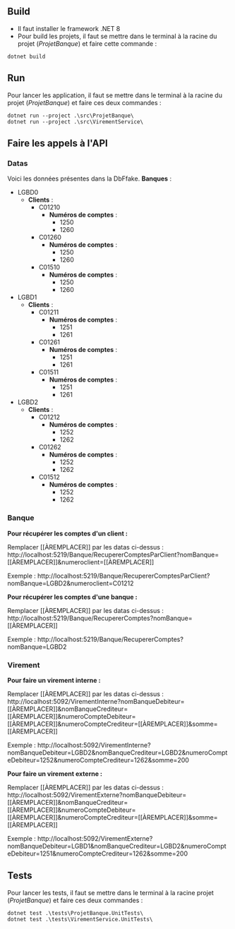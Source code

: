 ## Build
- Il faut installer le framework .NET 8
- Pour build les projets, il faut se mettre dans le terminal à la racine du projet (*ProjetBanque*) et faire cette commande :
```shell
dotnet build
```

## Run
Pour lancer les application, il faut se mettre dans le terminal à la racine du projet (*ProjetBanque*) et faire ces deux commandes :
```shell
dotnet run --project .\src\ProjetBanque\
dotnet run --project .\src\VirementService\
```

## Faire les appels à l'API 
### Datas
Voici les données présentes dans la DbFfake.
**Banques** :
- LGBD0
	- **Clients** :
		- C01210
			- **Numéros de comptes** :
				- 1250
				- 1260
		- C01260
			-  **Numéros de comptes** :
				- 1250
				- 1260
		- C01510
			-  **Numéros de comptes** :
				- 1250
				- 1260
- LGBD1
	- **Clients** :
		- C01211
			- **Numéros de comptes** :
				- 1251
				- 1261
		- C01261
			-  **Numéros de comptes** :
				- 1251
				- 1261
		- C01511
			-  **Numéros de comptes** :
				- 1251
				- 1261
- LGBD2
	- **Clients** :
		- C01212
			- **Numéros de comptes** :
				- 1252
				- 1262
		- C01262
			-  **Numéros de comptes** :
				- 1252
				- 1262
		- C01512
			-  **Numéros de comptes** :
				- 1252
				- 1262
### Banque
**Pour récupérer les comptes d'un client :**

Remplacer \[\[ÀREMPLACER]] par les datas ci-dessus :
http://localhost:5219/Banque/RecupererComptesParClient?nomBanque=[[ÀREMPLACER]]&numeroclient=[[ÀREMPLACER]]

Exemple : http://localhost:5219/Banque/RecupererComptesParClient?nomBanque=LGBD2&numeroclient=C01212

**Pour récupérer les comptes d'une banque :**

Remplacer \[\[ÀREMPLACER]] par les datas ci-dessus :
http://localhost:5219/Banque/RecupererComptes?nomBanque=[[ÀREMPLACER]]

Exemple : http://localhost:5219/Banque/RecupererComptes?nomBanque=LGBD2

### Virement
**Pour faire un virement interne :**

Remplacer \[\[ÀREMPLACER]] par les datas ci-dessus :
http://localhost:5092/VirementInterne?nomBanqueDebiteur=[[ÀREMPLACER]]&nomBanqueCrediteur=[[ÀREMPLACER]]&numeroCompteDebiteur=[[ÀREMPLACER]]&numeroCompteCrediteur=[[ÀREMPLACER]]&somme=[[ÀREMPLACER]]

Exemple : http://localhost:5092/VirementInterne?nomBanqueDebiteur=LGBD2&nomBanqueCrediteur=LGBD2&numeroCompteDebiteur=1252&numeroCompteCrediteur=1262&somme=200

**Pour faire un virement externe :**

Remplacer \[\[ÀREMPLACER]] par les datas ci-dessus :
http://localhost:5092/VirementExterne?nomBanqueDebiteur=[[ÀREMPLACER]]&nomBanqueCrediteur=[[ÀREMPLACER]]&numeroCompteDebiteur=[[ÀREMPLACER]]&numeroCompteCrediteur=[[ÀREMPLACER]]&somme=[[ÀREMPLACER]]

Exemple : http://localhost:5092/VirementExterne?nomBanqueDebiteur=LGBD1&nomBanqueCrediteur=LGBD2&numeroCompteDebiteur=1251&numeroCompteCrediteur=1262&somme=200

## Tests
Pour lancer les tests, il faut se mettre dans le terminal à la racine projet (*ProjetBanque*) et faire ces deux commandes :
```shell
dotnet test .\tests\ProjetBanque.UnitTests\
dotnet test .\tests\VirementService.UnitTests\
```
